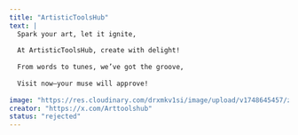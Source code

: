 ```yaml
---
title: "ArtisticToolsHub"
text: |
  Spark your art, let it ignite,
  
  At ArtisticToolsHub, create with delight!
  
  From words to tunes, we’ve got the groove,
  
  Visit now—your muse will approve!
  
image: "https://res.cloudinary.com/drxmkv1si/image/upload/v1748645457/znbwejvd9btd4cjibjpq.jpg"
creator: "https://x.com/Arttoolshub"
status: "rejected"
---
```

